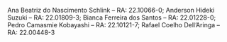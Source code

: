 Ana Beatriz do Nascimento Schlink – RA: 22.10066-0; 
Anderson Hideki Suzuki – RA: 22.01809-3; 
Bianca Ferreira dos Santos – RA: 22.01228-0; 
Pedro Camasmie Kobayashi – RA: 22.10121-7; 
Rafael Coelho Dell’Aringa – RA: 22.00448-3
